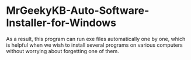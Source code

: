 # MrGeekyKB-Auto-Software-Installer-for-Windows
As a result, this program can run exe files automatically one by one, which is helpful when we wish to install several programs on various computers without worrying about forgetting one of them.
